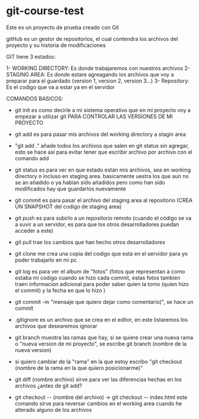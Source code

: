 # git-course-test
Este es un proyecto de prueba creado con Git

gitHub es un gestor de repositorios, el cual contendra los archivos del proyecto y su historia de modificaciones

GIT tiene 3 estados:

1- WORKING DIRECTORY: Es donde trabajaremos con nuestros archivos
2- STAGING AREA: Es donde estare agreagando los archivos que voy a preparar para el guardado (version 1, version 2, version 3...)
3- Repository: Es el codigo que va a estar ya en el servidor 


COMANDOS BASICOS:

- git init es como decirle a mi sistema operativo que en mi proyecto voy a empezar a utilizar git PARA CONTROLAR LAS VERSIONES DE MI PROYECTO
- git add es para pasar mis archivos del working directory a stagin area
- "git add ." añade todos los archivos que salen en git status sin agregar, esto se hace así para evitar tener que escribir archivo por archivo con el comando add
- git status es para ver en que estado están mis archivos, sea en working directory o incluso en staging area. basicamente uestra los que aun no se an añadido o ya habian sido añadidos pero como han sido modificados hay que guardarlos nuevamente
- git commit es para pasar el archivo del staging area al repositorio (CREA UN SNAPSHOT del codigo de staging area)
- git push es para subirlo a un repositorio remoto (cuando el código se va  a suvir a un servidor, es para que los otros desarrolladores puedan acceder a este)
- git pull trae los cambios que han hecho otros desarrolladores 
- git clone me crea una copia del codigo que está en el servidor para yo poder trabajarlo en mi pc
- git log es para ver el album de "fotos" (fotos que representan a como estaba mi codigo cuando se hizo cada commit, estas fotos tambien traen informacion adicional para poder saber quien la tomo (quien hizo el commit) y la fecha en que lo hizo )
- git commit -m "mensaje que quiero dejar como comentario)", se hace un commit
- .gitignore es un archivo que se crea en el editor, en este listaremos los archivos que desearemos ignorar
- git branch muestra las ramas que hay, si se quiere crear una nueva rama o "nueva version de mi proyecto", se escribe git branch (nombre de la nueva version)
- si quiero cambiar de la "rama" en la que estoy escribo "git checkout (nombre de la rama en la que quiero posicionarme)"



- git diff (nombre archivo) sirve para ver las diferencias hechas en los archivos ¿antes de git add?

- git checkout -- (nombre del archivo) -> git checkout -- index.html     este comando sirve para reversar cambios en el working area cuando he alterado alguno de los archivos



